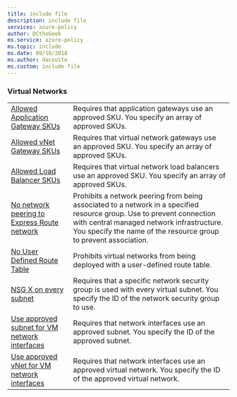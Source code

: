 ```yaml
---
title: include file
description: include file
services: azure-policy
author: DCtheGeek
ms.service: azure-policy
ms.topic: include
ms.date: 09/18/2018
ms.author: dacoulte
ms.custom: include file
---
```


### Virtual Networks

|  |  |
|---------|---------|
| [Allowed Application Gateway SKUs](../articles/governance/policy/samples/allowed-app-gateway-sku.md) | Requires that application gateways use an approved SKU. You specify an array of approved SKUs. |
| [Allowed vNet Gateway SKUs](../articles/governance/policy/samples/allowed-vnet-gateway-sku.md) | Requires that virtual network gateways use an approved SKU. You specify an array of approved SKUs. |
| [Allowed Load Balancer SKUs](../articles/governance/policy/samples/allowed-load-balancer-skus.md) | Requires that virtual network load balancers use an approved SKU. You specify an array of approved SKUs. |
| [No network peering to Express Route network](../articles/governance/policy/samples/no-peering-express-route-network.md) | Prohibits a network peering from being associated to a network in a specified resource group. Use to prevent connection with central managed network infrastructure. You specify the name of the resource group to prevent association. |
| [No User Defined Route Table](../articles/governance/policy/samples/no-user-defined-route-table.md)  | Prohibits virtual networks from being deployed with a user-defined route table. |
| [NSG X on every subnet](../articles/governance/policy/samples/nsg-on-subnet.md) | Requires that a specific network security group is used with every virtual subnet. You specify the ID of the network security group to use. |
| [Use approved subnet for VM network interfaces](../articles/governance/policy/samples/use-approved-subnet-vm-nics.md) | Requires that network interfaces use an approved subnet. You specify the ID of the approved subnet. |
| [Use approved vNet for VM network interfaces](../articles/governance/policy/samples/use-approved-vnet-vm-nics.md) | Requires that network interfaces use an approved virtual network. You specify the ID of the approved virtual network. |